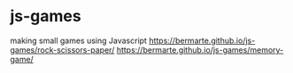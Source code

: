 # js-games
making small games using Javascript
https://bermarte.github.io/js-games/rock-scissors-paper/
https://bermarte.github.io/js-games/memory-game/
